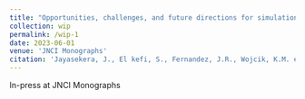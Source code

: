 ```yaml
---
title: "Opportunities, challenges, and future directions for simulation modeling the effects of structural racism on cancer mortality in the U.S.: A scoping review"
collection: wip
permalink: /wip-1
date: 2023-06-01
venue: 'JNCI Monographs'
citation: 'Jayasekera, J., El kefi, S., Fernandez, J.R., Wojcik, K.M. et al. Opportunities, challenges, and future directions for simulation modeling the effects of structural racism on cancer mortality in the U.S.: A scoping review. JNCI Monographs (2023). In press.'
---
```

In-press at JNCI Monographs
